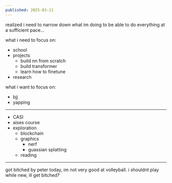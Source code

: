 ```yaml
---
published: 2025-03-11
---
```


realized i need to narrow down what im doing to be able to do everything at a sufficient pace... 

what i need to focus on:
- school 
- projects
	- build nn from scratch
	- build transformer 
	- learn how to finetune
- research

what i want to focus on:
- bjj
- yapping

----

- CASI 
- aises course
- exploration
	- blockchain
	- graphics
		- nerf
		- guassian splatting
	- reading 

---

got bitched by peter today, im not very good at volleyball. i shouldnt play while new, ill get bitched?